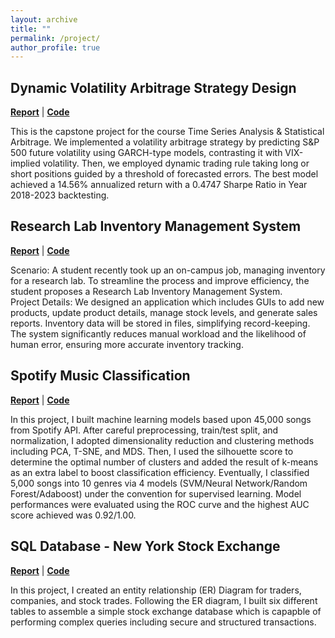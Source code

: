 ```yaml
---
layout: archive
title: ""
permalink: /project/
author_profile: true
---
```

## Dynamic Volatility Arbitrage Strategy Design   
**[Report](https://erichu12138.github.io/files/Time_Series_Project.pdf)** | **[Code]()**

This is the capstone project for the course Time Series Analysis & Statistical Arbitrage. We implemented a volatility arbitrage strategy by predicting S&P 500 future volatility using GARCH-type models, contrasting it with VIX-implied volatility. Then, we employed dynamic trading rule taking long or short positions guided by a threshold of forecasted errors. The best model achieved a 14.56% annualized return with a 0.4747 Sharpe Ratio in Year 2018-2023 backtesting.

## Research Lab Inventory Management System
**[Report](https://erichu12138.github.io/files/ProjectFinalReport_Junhyuk_Eric.pdf)** | **[Code](https://erichu12138.github.io/files/project.java)** 

Scenario: A student recently took up an on-campus job, managing inventory for a research lab. To streamline the process and improve efficiency, the student proposes a Research Lab Inventory Management System.  
Project Details: We designed an application which includes GUIs to add new products, update product details, manage stock levels, and generate sales reports. Inventory data will be stored in files, simplifying record-keeping. The system significantly reduces manual workload and the likelihood of human error, ensuring more accurate inventory tracking.

## Spotify Music Classification
**[Report](https://erichu12138.github.io/files/ml_capstone_spotify.pdf)** | **[Code](https://github.com/erichu12138/erichu12138.github.io/blob/master/files/ml_capstone_code.ipynb)** 

In this project, I built machine learning models based upon 45,000 songs from Spotify API. After careful preprocessing, train/test split, and normalization, I adopted dimensionality reduction and clustering methods including PCA, T-SNE, and MDS. Then, I used the silhouette score to determine the optimal number of clusters and added the result of k-means as an extra label to boost classification efficiency. Eventually, I classified 5,000 songs into 10 genres via 4 models (SVM/Neural Network/Random Forest/Adaboost) under the convention for supervised learning. Model performances were evaluated using the ROC curve and the highest AUC score achieved was 0.92/1.00.

## SQL Database - New York Stock Exchange
**[Report](https://erichu12138.github.io/files/NYSE.pdf)** | **[Code](https://github.com/erichu12138/erichu12138.github.io/tree/master/files/NYSE)** 

In this project, I created an entity relationship (ER) Diagram for traders, companies, and stock trades. Following the ER diagram, I built six different tables to assemble a simple stock exchange database which is capapble of performing complex queries including secure and structured transactions.

